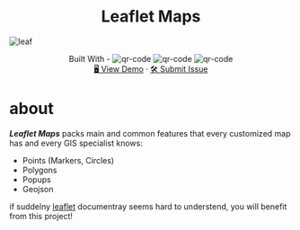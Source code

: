 <h1 align="center"> Leaflet Maps </h1>

![leaf](https://github.com/tsotneforester/LeafletMaps/assets/79293287/16a94f93-ce38-4381-a7a1-c026541880ce)

<div align="center">
Built With - <img src="https://img.shields.io/badge/-HTML-6abecd" alt="qr-code" />
  <img src="https://img.shields.io/badge/-CSS-3e54a3" alt="qr-code" /> <img src="https://img.shields.io/badge/-JS-cf6390" alt="qr-code" /> <br/>
 <a href="https://leaflet-maps-geojsone.netlify.app/" target="_blank">🖥️ View Demo</a> · 
<a href="https://github.com/tsotneforester/LeafletMaps/issues">🛠 Submit Issue</a>

</div>

# about

_**Leaflet Maps**_ packs main and common features that every customized map has and every GIS specialist knows:

- Points (Markers, Circles)
- Polygons
- Popups
- Geojson

if suddelny [leaflet](https://leafletjs.com/) documentray seems hard to understend, you will benefit from this project!

<!-- # Points are handled differently than polylines and polygons. By default simple markers are drawn for GeoJSON Points. We can alter this by passing a pointToLayer function in a GeoJSON options object when creating the GeoJSON layer. -->
